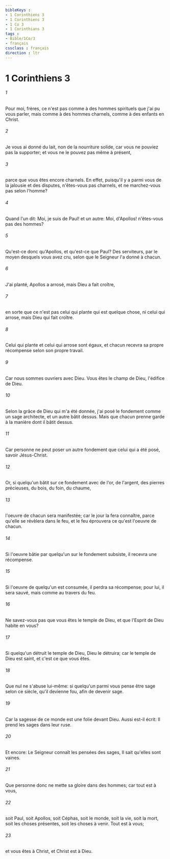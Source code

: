 ```yaml
---
bibleKeys : 
- 1 Corinthiens 3
- 1 Corinthiens 3
- 1 Co 3
- 1 Corinthians 3
tags : 
- Bible/1Co/3
- français
cssclass : français
direction : ltr
---
```


# 1 Corinthiens 3

###### 1
Pour moi, frères, ce n'est pas comme à des hommes spirituels que j'ai pu vous parler, mais comme à des hommes charnels, comme à des enfants en Christ.
###### 2
Je vous ai donné du lait, non de la nourriture solide, car vous ne pouviez pas la supporter; et vous ne le pouvez pas même à présent,
###### 3
parce que vous êtes encore charnels. En effet, puisqu'il y a parmi vous de la jalousie et des disputes, n'êtes-vous pas charnels, et ne marchez-vous pas selon l'homme?
###### 4
Quand l'un dit: Moi, je suis de Paul! et un autre: Moi, d'Apollos! n'êtes-vous pas des hommes?
###### 5
Qu'est-ce donc qu'Apollos, et qu'est-ce que Paul? Des serviteurs, par le moyen desquels vous avez cru, selon que le Seigneur l'a donné à chacun.
###### 6
J'ai planté, Apollos a arrosé, mais Dieu a fait croître,
###### 7
en sorte que ce n'est pas celui qui plante qui est quelque chose, ni celui qui arrose, mais Dieu qui fait croître.
###### 8
Celui qui plante et celui qui arrose sont égaux, et chacun recevra sa propre récompense selon son propre travail.
###### 9
Car nous sommes ouvriers avec Dieu. Vous êtes le champ de Dieu, l'édifice de Dieu.
###### 10
Selon la grâce de Dieu qui m'a été donnée, j'ai posé le fondement comme un sage architecte, et un autre bâtit dessus. Mais que chacun prenne garde à la manière dont il bâtit dessus.
###### 11
Car personne ne peut poser un autre fondement que celui qui a été posé, savoir Jésus-Christ.
###### 12
Or, si quelqu'un bâtit sur ce fondement avec de l'or, de l'argent, des pierres précieuses, du bois, du foin, du chaume,
###### 13
l'oeuvre de chacun sera manifestée; car le jour la fera connaître, parce qu'elle se révèlera dans le feu, et le feu éprouvera ce qu'est l'oeuvre de chacun.
###### 14
Si l'oeuvre bâtie par quelqu'un sur le fondement subsiste, il recevra une récompense.
###### 15
Si l'oeuvre de quelqu'un est consumée, il perdra sa récompense; pour lui, il sera sauvé, mais comme au travers du feu.
###### 16
Ne savez-vous pas que vous êtes le temple de Dieu, et que l'Esprit de Dieu habite en vous?
###### 17
Si quelqu'un détruit le temple de Dieu, Dieu le détruira; car le temple de Dieu est saint, et c'est ce que vous êtes.
###### 18
Que nul ne s'abuse lui-même: si quelqu'un parmi vous pense être sage selon ce siècle, qu'il devienne fou, afin de devenir sage.
###### 19
Car la sagesse de ce monde est une folie devant Dieu. Aussi est-il écrit: Il prend les sages dans leur ruse.
###### 20
Et encore: Le Seigneur connaît les pensées des sages, Il sait qu'elles sont vaines.
###### 21
Que personne donc ne mette sa gloire dans des hommes; car tout est à vous,
###### 22
soit Paul, soit Apollos, soit Céphas, soit le monde, soit la vie, soit la mort, soit les choses présentes, soit les choses à venir. Tout est à vous;
###### 23
et vous êtes à Christ, et Christ est à Dieu.
